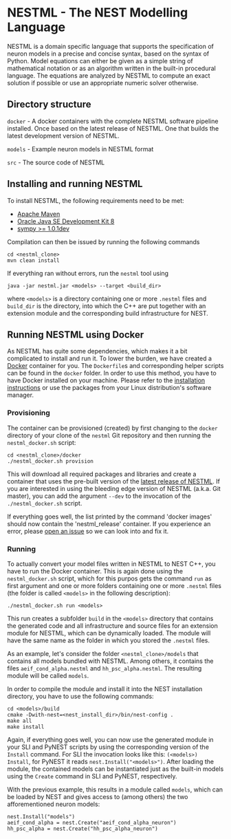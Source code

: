 # NESTML - The NEST Modelling Language

NESTML is a domain specific language that supports the specification of neuron models
in a precise and concise syntax, based on the syntax of Python. Model equations
can either be given as a simple string of mathematical notation or as an algorithm written
in the built-in procedural language. The equations are analyzed by NESTML to compute
an exact solution if possible or use an appropriate numeric solver otherwise.

## Directory structure

`docker` - A docker containers with the complete NESTML software pipeline installed. Once based on the latest release of NESTML. One that builds the latest development version of NESTML.

`models` - Example neuron models in NESTML format

`src` - The source code of NESTML

## Installing and running NESTML

To install NESTML, the following requirements need to be met:
* [Apache Maven](https://maven.apache.org/)
* [Oracle Java SE Development Kit 8](http://www.oracle.com/technetwork/java/javase/downloads/jdk8-downloads-2133151.html)
* [sympy >= 1.0.1dev](https://github.com/sympy/sympy)

Compilation can then be issued by running the following commands
```
cd <nestml_clone>
mvn clean install
```

If everything ran without errors, run the `nestml` tool using

```
java -jar nestml.jar <models> --target <build_dir>
```
where `<models>` is a directory containing one or more `.nestml` files and `build_dir` is the directory, into which the C++ are put together with an extension module and the corresponding build infrastructure for NEST.

## Running NESTML using Docker

As NESTML has quite some dependencies, which makes it a bit complicated to install and run it. To lower the burden, we have created a [Docker](https://www.docker.com/) container for you. The `Dockerfile`s and corresponding helper scripts can be found in the `docker` folder. In order to use this method, you have to have Docker installed on your machine. Please refer to the [installation instructions](https://docs.docker.com/engine/installation) or use the packages from your Linux distribution's software manager.

### Provisioning

The container can be provisioned (created) by first changing to the `docker` directory of your clone of the `nestml` Git repository and then running the `nestml_docker.sh` script:

```
cd <nestml_clone>/docker
./nestml_docker.sh provision
```

This will download all required packages and libraries and create a container that uses the pre-built version of the [latest release of NESTML](https://github.com/nest/nestml/releases). If you are interested in using the bleeding edge version of NESTML (a.k.a. Git master), you can add the argument `--dev` to the invocation of the `./nestml_docker.sh` script.

If everything goes well, the list printed by the command 'docker images' should now contain the 'nestml_release' container. If you experience an error, please [open an issue](https://github.com/nest/nestml/issues) so we can look into and fix it.

### Running

To actually convert your model files written in NESTML to NEST C++, you have to run the Docker container. This is again done using the `nestml_docker.sh` script, which for this purpos gets the command `run` as first argument and one or more folders containing one or more `.nestml` files (the folder is called `<models>` in the following description):

```
./nestml_docker.sh run <models>
```

This run creates a subfolder `build` in the `<models>` directory that contains the generated code and all infrastructure and source files for an extension module for NESTML, which can be dynamically loaded. The module will have the same name as the folder in which you stored the `.nestml` files.

As an example, let's consider the folder `<nestml_clone>/models` that contains all models bundled with NESTML. Among others, it contains the files `aeif_cond_alpha.nestml` and `hh_psc_alpha.nestml`. The resulting module will be called `models`.

In order to compile the module and install it into the NEST installation directory, you have to use the following commands:
```
cd <models>/build
cmake -Dwith-nest=<nest_install_dir>/bin/nest-config .
make all
make install
```

Again, if everything goes well, you can now use the generated module in your SLI and PyNEST scripts by using the corresponding version of the `Install` command. For SLI the invocation looks like this: `(<models>) Install`, for PyNEST it reads `nest.Install("<models>")`. After loading the module, the contained models can be instantiated just as the built-in models using the `Create` command in SLI and PyNEST, respectively.

With the previous example, this results in a module called `models`, which can be loaded by NEST and gives access to (among others) the two afforementioned neuron models:

```
nest.Install("models")
aeif_cond_alpha = nest.Create("aeif_cond_alpha_neuron")
hh_psc_alpha = nest.Create("hh_psc_alpha_neuron")
```
